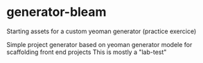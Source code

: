 # generator-bleam
Starting assets for a custom yeoman generator (practice exercice)

Simple project generator based on yeoman generator modele for scaffolding front end projects
This is mostly a "lab-test"

